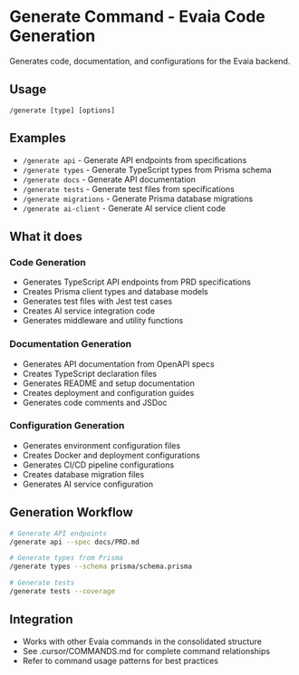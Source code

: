 <!-- 
  This command has been consolidated and updated as part of the Evaia commands cleanup.
  See .cursor/COMMANDS.md for the complete command reference.
-->

# Generate Command - Evaia Code Generation

Generates code, documentation, and configurations for the Evaia backend.

## Usage

`/generate [type] [options]`

## Examples

- `/generate api` - Generate API endpoints from specifications
- `/generate types` - Generate TypeScript types from Prisma schema
- `/generate docs` - Generate API documentation
- `/generate tests` - Generate test files from specifications
- `/generate migrations` - Generate Prisma database migrations
- `/generate ai-client` - Generate AI service client code

## What it does

### Code Generation

- Generates TypeScript API endpoints from PRD specifications
- Creates Prisma client types and database models
- Generates test files with Jest test cases
- Creates AI service integration code
- Generates middleware and utility functions

### Documentation Generation

- Generates API documentation from OpenAPI specs
- Creates TypeScript declaration files
- Generates README and setup documentation
- Creates deployment and configuration guides
- Generates code comments and JSDoc

### Configuration Generation

- Generates environment configuration files
- Creates Docker and deployment configurations
- Generates CI/CD pipeline configurations
- Creates database migration files
- Generates AI service configuration

## Generation Workflow

```bash
# Generate API endpoints
/generate api --spec docs/PRD.md

# Generate types from Prisma
/generate types --schema prisma/schema.prisma

# Generate tests
/generate tests --coverage
```

## Integration

- Works with other Evaia commands in the consolidated structure
- See .cursor/COMMANDS.md for complete command relationships
- Refer to command usage patterns for best practices
